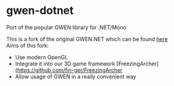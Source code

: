 # gwen-dotnet
Port of the popular GWEN library for .NET/Mono

This is a fork of the original GWEN.NET which can be found [here](https://code.google.com/p/gwen-dotnet/)  
Aims of this fork:
* Use modern OpenGL
* Integrate it into our 3D game framework [FreezingArcher](https://github.com/fin-ger/FreezingArcher
* Allow usage of GWEN in a really convenient way
